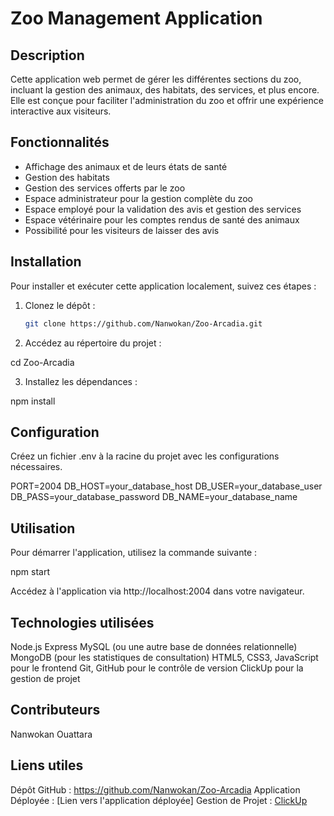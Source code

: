 # Zoo Management Application

## Description
Cette application web permet de gérer les différentes sections du zoo, incluant la gestion des animaux, des habitats, des services, et plus encore. Elle est conçue pour faciliter l'administration du zoo et offrir une expérience interactive aux visiteurs.

## Fonctionnalités
- Affichage des animaux et de leurs états de santé
- Gestion des habitats
- Gestion des services offerts par le zoo
- Espace administrateur pour la gestion complète du zoo
- Espace employé pour la validation des avis et gestion des services
- Espace vétérinaire pour les comptes rendus de santé des animaux
- Possibilité pour les visiteurs de laisser des avis

## Installation
Pour installer et exécuter cette application localement, suivez ces étapes :

1. Clonez le dépôt :
   ```bash
   git clone https://github.com/Nanwokan/Zoo-Arcadia.git

2. Accédez au répertoire du projet :

cd Zoo-Arcadia

3. Installez les dépendances :

npm install

## Configuration
Créez un fichier .env à la racine du projet avec les configurations nécessaires.

PORT=2004
DB_HOST=your_database_host
DB_USER=your_database_user
DB_PASS=your_database_password
DB_NAME=your_database_name

## Utilisation
Pour démarrer l'application, utilisez la commande suivante :

npm start

Accédez à l'application via http://localhost:2004 dans votre navigateur.

## Technologies utilisées

Node.js
Express
MySQL (ou une autre base de données relationnelle)
MongoDB (pour les statistiques de consultation)
HTML5, CSS3, JavaScript pour le frontend
Git, GitHub pour le contrôle de version
ClickUp pour la gestion de projet

## Contributeurs
Nanwokan Ouattara

## Liens utiles
Dépôt GitHub : https://github.com/Nanwokan/Zoo-Arcadia
Application Déployée : [Lien vers l'application déployée]
Gestion de Projet : [ClickUp](https://app.clickup.com/9015082414/v/s/90152702178)
